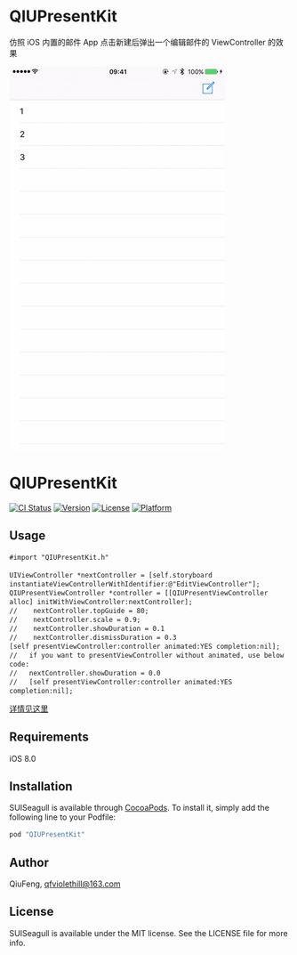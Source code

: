 # QIUPresentKit


仿照  iOS 内置的邮件 App 点击新建后弹出一个编辑邮件的 ViewController 的效果

![Demo](demo.gif)



# QIUPresentKit

[![CI Status](http://img.shields.io/travis/QiuFeng/SUISeagull.svg?style=flat)](https://travis-ci.org/QiuFeng/SUISeagull)
[![Version](https://img.shields.io/cocoapods/v/SUISeagull.svg?style=flat)](http://cocoapods.org/pods/SUISeagull)
[![License](https://img.shields.io/cocoapods/l/SUISeagull.svg?style=flat)](http://cocoapods.org/pods/SUISeagull)
[![Platform](https://img.shields.io/cocoapods/p/SUISeagull.svg?style=flat)](http://cocoapods.org/pods/SUISeagull)

## Usage
	
	#import "QIUPresentKit.h"

	UIViewController *nextController = [self.storyboard instantiateViewControllerWithIdentifier:@"EditViewController"];
    QIUPresentViewController *controller = [[QIUPresentViewController alloc] initWithViewController:nextController];
    //    nextController.topGuide = 80;
	//    nextController.scale = 0.9;
	//    nextController.showDuration = 0.1
	//	  nextController.dismissDuration = 0.3
    [self presentViewController:controller animated:YES completion:nil];
    //   if you want to presentViewController without animated, use below code:
    //   nextController.showDuration = 0.0
    //   [self presentViewController:controller animated:YES completion:nil];
    
[详情见这里](http://qiufeng.me/ios8uipresentationcontroller)


## Requirements

iOS 8.0

## Installation

SUISeagull is available through [CocoaPods](http://cocoapods.org). To install
it, simply add the following line to your Podfile:

```ruby
pod "QIUPresentKit"
```

## Author

QiuFeng, qfviolethill@163.com

## License

SUISeagull is available under the MIT license. See the LICENSE file for more info.

